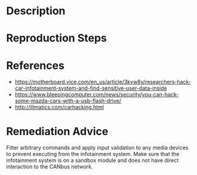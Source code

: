 # Description


# Reproduction Steps


# References

- https://motherboard.vice.com/en_us/article/3kvw8y/researchers-hack-car-infotainment-system-and-find-sensitive-user-data-inside
- https://www.bleepingcomputer.com/news/security/you-can-hack-some-mazda-cars-with-a-usb-flash-drive/
- http://illmatics.com/carhacking.html


# Remediation Advice

Filter arbitrary commands and apply input validation to any media devices to prevent executing from the infotainment system. Make sure that the infotainment system is on a sandbox module and does not have direct interaction to the CANbus network.